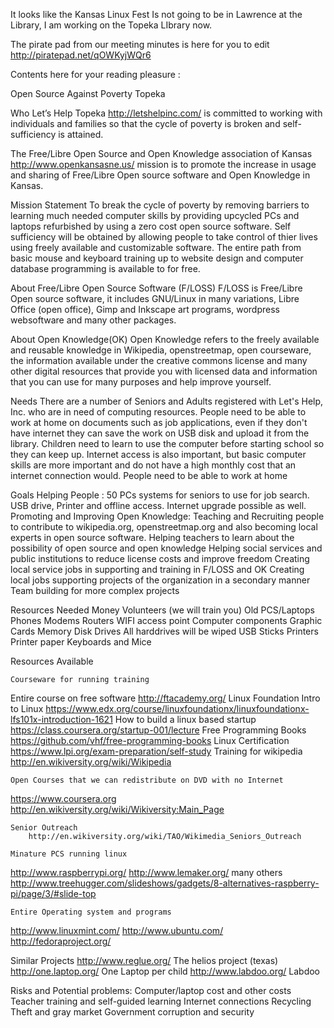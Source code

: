 It looks like the Kansas Linux Fest Is not going to be in Lawrence at the Library, I am working on the Topeka LIbrary now.

The pirate pad from our meeting minutes is here for you to edit http://piratepad.net/qOWKyjWQr6

Contents here for your reading pleasure :
 
Open Source Against Poverty Topeka

Who 
Let’s Help Topeka http://letshelpinc.com/  is committed to working with individuals and families so that the cycle of poverty is broken and self-sufficiency is attained. 

The Free/Libre Open Source and Open Knowledge association of Kansas  http://www.openkansasne.us/ mission is to promote the increase in usage and sharing of Free/Libre Open source software and Open Knowledge in Kansas. 
    
Mission Statement
    To break the cycle of poverty by removing barriers to learning much needed computer skills by providing upcycled PCs and laptops refurbished by using a zero cost open source software. Self sufficiency will be obtained by allowing people to take control of thier lives using freely available and customizable software. The entire path from basic mouse and keyboard training up to website design and computer database programming is available to for free.
    
About Free/Libre Open Source Software (F/LOSS)
    F/LOSS is Free/Libre Open source software, it includes GNU/Linux in many variations, Libre Office (open office), Gimp and Inkscape art programs, wordpress websoftware and many other packages. 

About Open Knowledge(OK)
  Open Knowledge refers to the freely available and reusable knowledge in Wikipedia, openstreetmap, open courseware, the information available under the creative commons license and many other digital resources that provide you with licensed data and information that you can use for many purposes and help improve yourself.

Needs
    There are a number of Seniors and Adults registered with Let's Help, Inc. who are in need of computing resources.
People need to be able to work at home on documents such as job applications, even if they don't have internet they can save the work on USB disk and upload it from the library. 
    Children need to learn to use the computer before starting school so they can keep up.
    Internet access is also important, but basic computer skills are more important and do not have a high monthly cost that an internet connection would. People need to be able to work at home 

Goals
Helping People : 50 PCs systems for seniors to use for job search. USB drive, Printer and offline access. Internet upgrade possible as well.
Promoting and Improving Open Knowledge: Teaching and Recruiting people to contribute to wikipedia.org, openstreetmap.org and also becoming local experts in open source software. 
Helping teachers to learn about the possibility of open source and open knowledge
Helping social services and public institutions to reduce license costs and improve freedom
Creating local service jobs in supporting and training in F/LOSS and  OK
Creating local jobs supporting projects of the organization in a secondary manner
Team building for more complex projects

Resources Needed
Money
Volunteers (we will train you)
Old PCS/Laptops
Phones
Modems
Routers
WIFI access point
Computer components 
Graphic Cards
Memory
Disk Drives
All  harddrives will be wiped
USB Sticks 
Printers
Printer paper
Keyboards and Mice

Resources Available

    Courseware for running training 
Entire course on free software http://ftacademy.org/
Linux Foundation Intro to Linux https://www.edx.org/course/linuxfoundationx/linuxfoundationx-lfs101x-introduction-1621
How to build a linux based startup https://class.coursera.org/startup-001/lecture
Free Programming Books https://github.com/vhf/free-programming-books
Linux Certification https://www.lpi.org/exam-preparation/self-study
Training for wikipedia http://en.wikiversity.org/wiki/Wikipedia

    Open Courses that we can redistribute on DVD with no Internet
https://www.coursera.org
http://en.wikiversity.org/wiki/Wikiversity:Main_Page

    Senior Outreach
        http://en.wikiversity.org/wiki/TAO/Wikimedia_Seniors_Outreach
        
    Minature PCS running linux
http://www.raspberrypi.org/
http://www.lemaker.org/ 
many others http://www.treehugger.com/slideshows/gadgets/8-alternatives-raspberry-pi/page/3/#slide-top
        
    Entire Operating system and programs 
http://www.linuxmint.com/
http://www.ubuntu.com/
http://fedoraproject.org/

        
Similar Projects
http://www.reglue.org/ The helios project (texas)
http://one.laptop.org/ One Laptop per child
http://www.labdoo.org/ Labdoo 
    
Risks and Potential problems:
 Computer/laptop cost and other costs
 Teacher training and self-guided learning 
 Internet connections 
 Recycling
 Theft and gray market
 Government corruption and security
